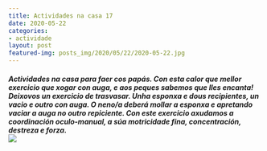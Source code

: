 ```yaml
---
title: Actividades na casa 17
date: 2020-05-22
categories:
- actividade
layout: post
featured-img: posts_img/2020/05/22/2020-05-22.jpg
---
```

 <h5 class="center header text_h2">
Actividades na casa para faer cos papás.
 <!--more-->
Con esta calor que mellor exercicio que xogar con auga, e aos peques sabemos que lles encanta!
Deixovos un exercicio de trasvasar. Unha esponxa e dous recipientes, un vacio e outro con auga. O neno/a deberá mollar a esponxa e apretando vaciar a auga no outro repiciente. Con este exercicio axudamos a coordinación oculo-manual, a súa motricidade fina, concentración, destreza e forza.

<div class="row">
    <div class="col s12 m12">
		<img class="responsive-img" src="{{ site.baseurl }}/posts_img/2020/05/22/2020-05-222.png">
	</div>
</div>
 